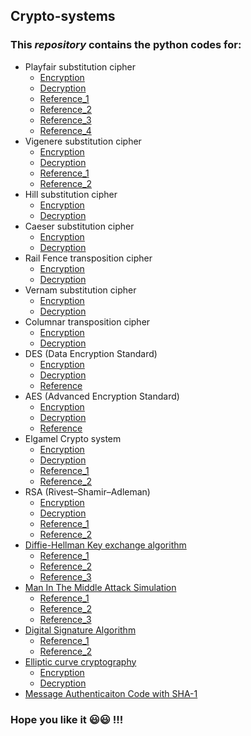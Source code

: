 ## Crypto-systems
### This *repository* contains the python codes for:
* Playfair substitution cipher 
  * [Encryption](playfair_encryption.py)
  * [Decryption](playfair_decryption.py)
  * [Reference_1](https://www.youtube.com/watch?v=U_J2xnhblPg)
  * [Reference_2](https://www.youtube.com/watch?v=O8MxWNfrzho&t=4s)
  * [Reference_3](https://www.youtube.com/watch?v=66K1tplwYqg&t=5s)
  * [Reference_4](https://www.youtube.com/watch?v=2PUInSjhxNs)
* Vigenere substitution cipher
  * [Encryption](vigenere_encryption.py)
  * [Decryption](vigenere_decryption.py)
  * [Reference_1](https://www.youtube.com/watch?v=FAbkLSktxWQ)
  * [Reference_2](https://www.youtube.com/watch?v=zLbZM_MA3qE&t=575s)
* Hill substitution cipher
  * [Encryption](hill_encryption.py)
  * [Decryption](hill_decryption.py)
* Caeser substitution cipher
  * [Encryption](caesar_encryption.py)
  * [Decryption](caesar_decryption.py)
* Rail Fence transposition cipher
  * [Encryption](railfence_encryption.py)
  * [Decryption](railfence_decryption.py)
* Vernam substitution cipher
  * [Encryption](vernam_encryption.py)
  * [Decryption](vernam_decryption.py)
* Columnar transposition cipher
  * [Encryption](columnar_transposition_encryption.py)
  * [Decryption](columnar_transposition_decryption.py)
* DES (Data Encryption Standard)
  * [Encryption](des_encry_decry.py)
  * [Decryption](des_encry_decry.py)
  * [Reference](https://www.geeksforgeeks.org/data-encryption-standard-des-set-1)
* AES (Advanced Encryption Standard)
  * [Encryption](aes_encry_decry.py)
  * [Decryption](aes_encry_decry.py)
  * [Reference](https://medium.com/quick-code/aes-implementation-in-python-a82f582f51c2)
* Elgamel Crypto system
  * [Encryption](elGamel_encry_decry.py)
  * [Decryption](elGamel_encry_decry.py)
  * [Reference_1](https://www.wolframalpha.com/widgets/view.jsp?id=ef51422db7db201ebc03c8800f41ba99)
  * [Reference_2](https://en.wikipedia.org/wiki/Primitive_root_modulo_n)
* RSA (Rivest–Shamir–Adleman)
  * [Encryption](rsa_encry_decry.py)
  * [Decryption](rsa_encry_decry.py)
  * [Reference_1](https://github.com/agottiparthy1/rsa/blob/master/rsa_python)
  * [Reference_2](https://github.com/faisalkhan91/RSA-Algorithm/blob/master/RSA.py)
* [Diffie-Hellman Key exchange algorithm](diff_hellmen_key_exchange.py)
  * [Reference_1](https://sublimerobots.com/2015/01/simple-diffie-hellman-example-python/)
  * [Reference_2](https://trinket.io/python/d574095364)
  * [Reference_3](https://www.wolframalpha.com/widgets/view.jsp?id=ef51422db7db201ebc03c8800f41ba99)
* [Man In The Middle Attack Simulation](man_in_the_middle.py)
  * [Reference_1](https://sublimerobots.com/2015/01/simple-diffie-hellman-example-python/)
  * [Reference_2](https://trinket.io/python/d574095364)
  * [Reference_3](https://www.wolframalpha.com/widgets/view.jsp?id=ef51422db7db201ebc03c8800f41ba99)
* [Digital Signature Algorithm](digital_signature.py)
  * [Reference_1](https://en.wikipedia.org/wiki/Digital_Signature_Algorithm)
  * [Reference_2](https://www.includehelp.com/cryptography/digital-signature-algorithm-dsa.aspx)
* [Elliptic curve cryptography](elliptic_curve_encry_decry.py)
  * [Encryption](elliptic_curve_encry_decry.py)
  * [Decryption](elliptic_curve_encry_decry.py)
* [Message Authenticaiton Code with SHA-1](hmac_with_sha1.py)
### Hope you like it :smiley::smiley: !!! 
